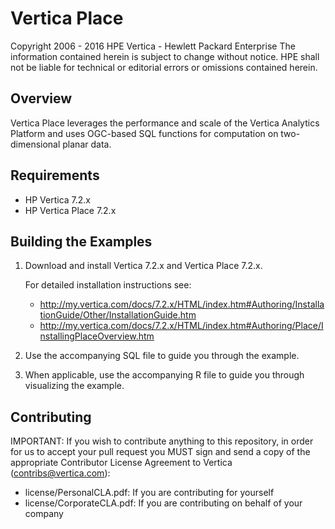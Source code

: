 Vertica Place
=====
Copyright 2006 - 2016 HPE Vertica - Hewlett Packard Enterprise
The information contained herein is subject to change without notice. HPE shall not be liable for technical or editorial errors or omissions contained herein.

Overview
---------

Vertica Place leverages the performance and scale of the Vertica Analytics Platform and uses OGC-based SQL functions for computation on two-dimensional planar data.

Requirements
-------------

* HP Vertica 7.2.x
* HP Vertica Place 7.2.x

Building the Examples
---------------------

1. Download and install Vertica 7.2.x and Vertica Place 7.2.x.

   For detailed installation instructions see: 
   * http://my.vertica.com/docs/7.2.x/HTML/index.htm#Authoring/InstallationGuide/Other/InstallationGuide.htm
   * http://my.vertica.com/docs/7.2.x/HTML/index.htm#Authoring/Place/InstallingPlaceOverview.htm

2. Use the accompanying SQL file to guide you through the example.

3. When applicable, use the accompanying R file to guide you through visualizing the example.

Contributing
-------------

IMPORTANT: If you wish to contribute anything to this repository, in order for us to accept your pull request you MUST sign and send a copy of the appropriate Contributor License Agreement to Vertica (contribs@vertica.com):

* license/PersonalCLA.pdf: If you are contributing for yourself
* license/CorporateCLA.pdf: If you are contributing on behalf of your company